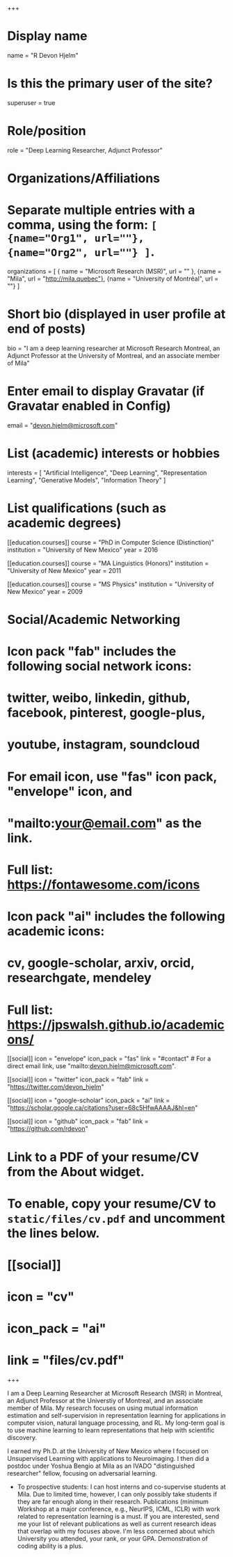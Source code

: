 +++
# Display name
name = "R Devon Hjelm"

# Is this the primary user of the site?
superuser = true

# Role/position
role = "Deep Learning Researcher, Adjunct Professor"

# Organizations/Affiliations
#   Separate multiple entries with a comma, using the form: `[ {name="Org1", url=""}, {name="Org2", url=""} ]`.
organizations = [ { name = "Microsoft Research (MSR)", url = "" }, {name = "Mila", url = "http://mila.quebec"}, {name = "University of Montréal", url = ""} ]

# Short bio (displayed in user profile at end of posts)
bio = "I am a deep learning researcher at Microsoft Research Montreal, an Adjunct Professor at the University of Montreal, and an associate member of Mila"

# Enter email to display Gravatar (if Gravatar enabled in Config)
email = "devon.hjelm@microsoft.com"

# List (academic) interests or hobbies
interests = [
  "Artificial Intelligence",
  "Deep Learning",
  "Representation Learning",
  "Generative Models",
  "Information Theory"
]

# List qualifications (such as academic degrees)
[[education.courses]]
  course = "PhD in Computer Science (Distinction)"
  institution = "University of New Mexico"
  year = 2016
  
[[education.courses]]
  course = "MA Linguistics (Honors)"
  institution = "University of New Mexico"
  year = 2011
  
[[education.courses]]
  course = "MS Physics"
  institution = "University of New Mexico"
  year = 2009

# Social/Academic Networking
#
# Icon pack "fab" includes the following social network icons:
#
#   twitter, weibo, linkedin, github, facebook, pinterest, google-plus,
#   youtube, instagram, soundcloud
#
#   For email icon, use "fas" icon pack, "envelope" icon, and
#   "mailto:your@email.com" as the link.
#
#   Full list: https://fontawesome.com/icons
#
# Icon pack "ai" includes the following academic icons:
#
#   cv, google-scholar, arxiv, orcid, researchgate, mendeley
#
#   Full list: https://jpswalsh.github.io/academicons/

[[social]]
  icon = "envelope"
  icon_pack = "fas"
  link = "#contact"  # For a direct email link, use "mailto:devon.hjelm@microsoft.com".

[[social]]
  icon = "twitter"
  icon_pack = "fab"
  link = "https://twitter.com/devon_hjelm"

[[social]]
  icon = "google-scholar"
  icon_pack = "ai"
  link = "https://scholar.google.ca/citations?user=68c5HfwAAAAJ&hl=en"

[[social]]
  icon = "github"
  icon_pack = "fab"
  link = "https://github.com/rdevon"

# Link to a PDF of your resume/CV from the About widget.
# To enable, copy your resume/CV to `static/files/cv.pdf` and uncomment the lines below.
# [[social]]
#   icon = "cv"
#   icon_pack = "ai"
#   link = "files/cv.pdf"

+++

I am a Deep Learning Researcher at Microsoft Research (MSR) in Montreal, an Adjunct Professor at the
Universtiy of Montreal, and an associate member of Mila.
My research focuses on using mutual information estimation and self-supervision in representation learning for applications in computer vision, natural language processing, and RL.
My long-term goal is to use machine learning to learn representations that help with scientific discovery.

I earned my Ph.D. at the University of New Mexico where I focused on Unsupervised Learning with applications to Neuroimaging.
I then did a postdoc under Yoshua Bengio at Mila as an IVADO "distinguished researcher" fellow, focusing on adversarial learning.

* To prospective students: 
I can host interns and co-supervise students at Mila.
Due to limited time, however, I can only possibly take students if they are far enough along in their research.
Publications (minimum Workshop at a major conference, e.g., NeurIPS, ICML, ICLR) with work related to representation learning is a must.
If you are interested, send me your list of relevant publications as well as current research ideas that overlap with my focuses above.
I'm less concerned about which University you attended, your rank, or your GPA.
Demonstration of coding ability is a plus.

